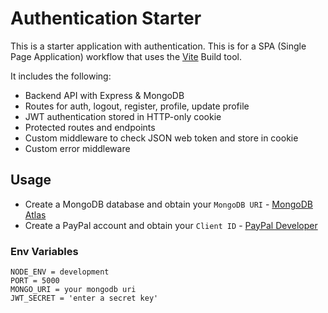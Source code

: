 # Authentication Starter

This is a starter application with authentication. This is for a SPA (Single Page Application) workflow that uses the [Vite](https://vite.dev) Build tool.

It includes the following:

- Backend API with Express & MongoDB
- Routes for auth, logout, register, profile, update profile
- JWT authentication stored in HTTP-only cookie
- Protected routes and endpoints
- Custom middleware to check JSON web token and store in cookie
- Custom error middleware


## Usage

- Create a MongoDB database and obtain your `MongoDB URI` - [MongoDB Atlas](https://www.mongodb.com/cloud/atlas/register)
- Create a PayPal account and obtain your `Client ID` - [PayPal Developer](https://developer.paypal.com/)

### Env Variables
```
NODE_ENV = development
PORT = 5000
MONGO_URI = your mongodb uri
JWT_SECRET = 'enter a secret key'
```

